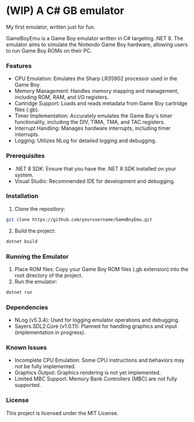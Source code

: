 # (WIP) A C# GB emulator

My first emulator, written just for fun.

GameBoyEmu is a Game Boy emulator written in C# targeting .NET 8. The emulator aims to simulate the Nintendo Game Boy hardware, allowing users to run Game Boy ROMs on their PC.
### Features
- CPU Emulation: Emulates the Sharp LR35902 processor used in the Game Boy.
- Memory Management: Handles memory mapping and management, including ROM, RAM, and I/O registers.
- Cartridge Support: Loads and reads metadata from Game Boy cartridge files (.gb).
- Timer Implementation: Accurately emulates the Game Boy's timer functionality, including the DIV, TIMA, TMA, and TAC registers.
- Interrupt Handling: Manages hardware interrupts, including timer interrupts.
- Logging: Utilizes NLog for detailed logging and debugging.
### Prerequisites
-	.NET 8 SDK: Ensure that you have the .NET 8 SDK installed on your system.
-	Visual Studio: Recommended IDE for development and debugging.

### Installation
1.	Clone the repository:

```bash
git clone https://github.com/yourusername/GameBoyEmu.git
```

2.	Build the project:
```bash
dotnet build
```
### Running the Emulator
1.	Place ROM files:
Copy your Game Boy ROM files (.gb extension) into the root directory of the project.
2.	Run the emulator:
```bash
dotnet run
```
### Dependencies
-	NLog (v5.3.4): Used for logging emulator operations and debugging.
-	Sayers.SDL2.Core (v1.0.11): Planned for handling graphics and input (implementation in progress).

### Known Issues
- Incomplete CPU Emulation: Some CPU instructions and behaviors may not be fully implemented.
- Graphics Output: Graphics rendering is not yet implemented.
- Limited MBC Support: Memory Bank Controllers (MBC) are not fully supported.

### License
This project is licensed under the MIT License.
